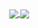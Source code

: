 
<a href="https://github.com/anuraghazra/github-readme-stats">
  <img align="center" src="[![Imre's Github Stats](https://github-readme-stats.vercel.app/api?username=idpolik)](https://github.com/anuraghazra/github-readme-stats)" />
</a>
<a href="https://github.com/anuraghazra/github-readme-stats">
  <img align="center" src="[![Top Languages Used](https://github-readme-stats.vercel.app/api/top-langs/?username=anuraghazra)](https://github.com/anuraghazra/github-readme-stats)" />
</a>
